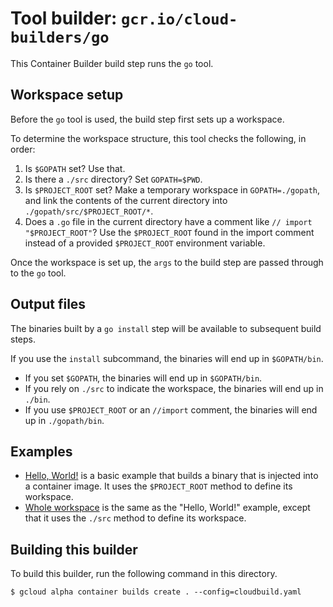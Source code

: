 # Tool builder: `gcr.io/cloud-builders/go`

This Container Builder build step runs the `go` tool.

## Workspace setup

Before the `go` tool is used, the build step first sets up a workspace.

To determine the workspace structure, this tool checks the following, in order:

1. Is `$GOPATH` set? Use that.
2. Is there a `./src` directory? Set `GOPATH=$PWD`.
3. Is `$PROJECT_ROOT` set? Make a temporary workspace in `GOPATH=./gopath`, and link
   the contents of the current directory into `./gopath/src/$PROJECT_ROOT/*`.
4. Does a `.go` file in the current directory have a comment like
   `// import "$PROJECT_ROOT"`? Use the `$PROJECT_ROOT` found in the import
   comment instead of a provided `$PROJECT_ROOT` environment variable.

Once the workspace is set up, the `args` to the build step are passed through to the `go` tool.

## Output files

The binaries built by a `go install` step will be available to subsequent build
steps.

If you use the `install` subcommand, the binaries will end up in `$GOPATH/bin`.

* If you set `$GOPATH`, the binaries will end up in `$GOPATH/bin`.
* If you rely on `./src` to indicate the workspace, the binaries will end up
  in `./bin`.
* If you use `$PROJECT_ROOT` or an `//import` comment, the binaries will end up
  in `./gopath/bin`.

## Examples

- [Hello, World!](examples/hello_world) is a basic example that builds a binary
  that is injected into a container image. It uses the `$PROJECT_ROOT` method to
  define its workspace.
- [Whole workspace](examples/whole_workspace) is the same as the "Hello, World!"
  example, except that it uses the `./src` method to define its workspace.

## Building this builder

To build this builder, run the following command in this directory.

    $ gcloud alpha container builds create . --config=cloudbuild.yaml
